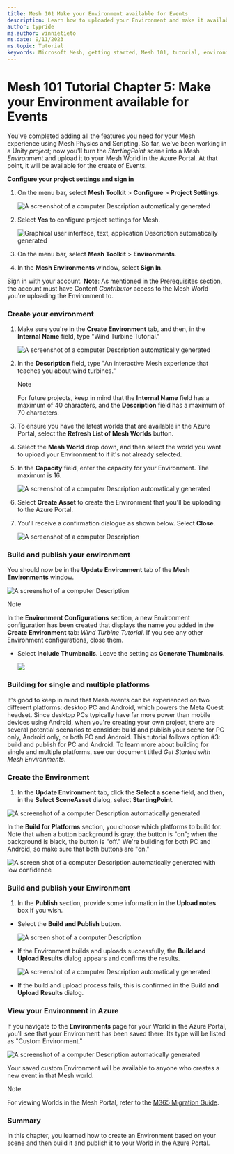 ```yaml
---
title: Mesh 101 Make your Environment available for Events
description: Learn how to uploaded your Environment and make it available for Event.
author: typride
ms.author: vinnietieto
ms.date: 9/11/2023
ms.topic: Tutorial
keywords: Microsoft Mesh, getting started, Mesh 101, tutorial, environment, M365, Azure Portal, uploader, uploading
---
```


# Mesh 101 Tutorial Chapter 5: Make your Environment available for Events

You've completed adding all the features you need for your Mesh
experience using Mesh Physics and Scripting. So far, we've been working
in a Unity *project*; now you'll turn the *StartingPoint* scene into a
Mesh *Environment* and upload it to your Mesh World in the Azure Portal. At that point, it will be available for the create of Events.

**Configure your project settings and sign in**

1. On the menu bar, select **Mesh Toolkit** > **Configure** >
    **Project Settings**.

    ![A screenshot of a computer Description automatically generated](../../../media/sample-mesh-101/001-project-settings.png)

2. Select **Yes** to configure project settings for Mesh.

    ![Graphical user interface, text, application Description automatically generated](../../../media/sample-mesh-101/image089.png)

3. On the menu bar, select **Mesh Toolkit** > **Environments**.

4. In the **Mesh Environments** window, select **Sign In**.

Sign in with your account. **Note**: As mentioned in the Prerequisites
section, the account must have Content *Contributor* access to the Mesh
World you're uploading the Environment to.

### Create your environment

1. Make sure you're in the **Create** **Environment** tab, and then, in
    the **Internal Name** field, type "Wind Turbine Tutorial."

    ![A screenshot of a computer Description automatically generated](../../../media/sample-mesh-101/037-upload-create.png)

2. In the **Description** field, type "An interactive Mesh experience
    that teaches you about wind turbines."

    > [!NOTE]
    > For future projects, keep in mind that the **Internal Name** field has a maximum of 40 characters, and the **Description** field has a maximum of 70 characters.

3. To ensure you have the latest worlds that are available in the Azure
    Portal, select the **Refresh List of Mesh Worlds** button.

4. Select the **Mesh World** drop down, and then select the world you
    want to upload your Environment to if it's not already selected.

5. In the **Capacity** field, enter the capacity for your Environment.
    The maximum is 16.

    ![A screenshot of a computer Description automatically generated](../../../media/sample-mesh-101/038-upload-capacity.png)

6. Select **Create Asset** to create the Environment that you'll be
    uploading to the Azure Portal.

7. You'll receive a confirmation dialogue as shown below. Select
    **Close**.

    ![A screenshot of a computer Description ](../../../media/sample-mesh-101/039-create-results.png)

### Build and publish your environment

You should now be in the **Update Environment** tab of the **Mesh
Environments** window.

![A screenshot of a computer Description ](../../../media/sample-mesh-101/040-upload-update.png)

> [!NOTE]
> In the **Environment Configurations** section, a new Environment configuration has been created that displays the name you  added in the **Create Environment** tab: *Wind Turbine Tutorial*. If you see any other Environment configurations, close them.

- Select **Include Thumbnails**. Leave the setting as **Generate
    Thumbnails**.

    ![](../../../media/sample-mesh-101/image094.jpg)

### Building for single and multiple platforms

It's good to keep in mind that Mesh events can be experienced on two
different platforms: desktop PC and Android, which powers the Meta Quest
headset. Since desktop PCs typically have far more power than mobile
devices using Android, when you're creating your own project, there are
several potential scenarios to consider: build and publish your scene
for PC only, Android only, or both PC and Android. This tutorial follows
option #3: build and publish for PC and Android. To learn more about
building for single and multiple platforms, see our document titled *Get
Started with Mesh Environments*.

### Create the Environment

1. In the **Update Environment** tab, click the **Select a scene**
    field, and then, in the **Select SceneAsset** dialog, select
    **StartingPoint**.

![A screenshot of a computer Description automatically generated](../../../media/sample-mesh-101/image095.jpg)

In the **Build for Platforms** section, you choose which platforms to
build for. Note that when a button background is gray, the button is
"on"; when the background is black, the button is "off." We're building
for both PC and Android, so make sure that both buttons are "on."

![A screen shot of a computer Description automatically generated with low confidence](../../../media/sample-mesh-101/image096.jpg)

### Build and publish your Environment

1. In the **Publish** section, provide some information in the **Upload
    notes** box if you wish.

- Select the **Build and Publish** button.

    ![A screen shot of a computer Description ](../../../media/sample-mesh-101/041-build-and-publish.jpg)

- If the Environment builds and uploads successfully, the **Build and
    Upload Results** dialog appears and confirms the results.

    ![A screenshot of a computer Description automatically generated](../../../media/sample-mesh-101/042-results.png)

- If the build and upload process fails, this is confirmed in the **Build and Upload** **Results** dialog.

### View your Environment in Azure

If you navigate to the **Environments** page for your World in the Azure
Portal, you'll see that your Environment has been saved there. Its type
will be listed as "Custom Environment."

![A screenshot of a computer Description automatically generated](../../../media/sample-mesh-101/image100.jpg)

Your saved custom Environment will be available to anyone who creates a
new event in that Mesh world.

> [!NOTE]
> For viewing Worlds in the Mesh Portal, refer to the [M365 Migration Guide](../../../Setup/Content/m365-migration-guide.md). 

### Summary

In this chapter, you learned how to create an Environment based on your
scene and then build it and publish it to your World in the Azure
Portal.

